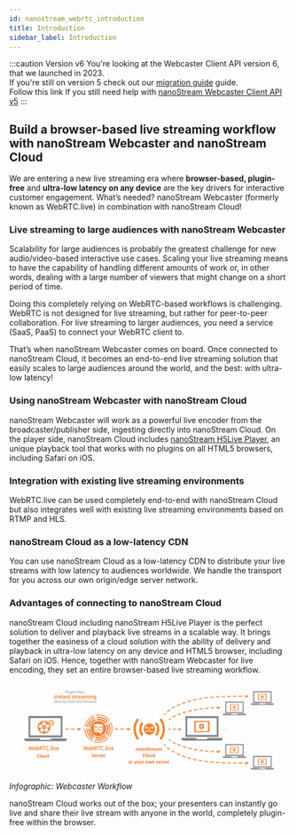 ```yaml
---
id: nanostream_webrtc_introduction
title: Introduction
sidebar_label: Introduction
---
```


:::caution Version v6
You're looking at the Webcaster Client API version 6, that we launched in 2023. <br/>
If you're still on version 5 check out our [migration guide](./migration_guide_v6) guide. <br/>
Follow this link If you still need help with 
[nanoStream Webcaster Client API v5](../webrtc-v5/nanostream_webrtc_introduction.md)
:::


## Build a browser-based live streaming workflow with nanoStream Webcaster and nanoStream Cloud

We are entering a new live streaming era where **browser-based, plugin-free** and **ultra-low latency on any device** are the key drivers for interactive customer engagement. What’s needed? nanoStream Webcaster (formerly known as WebRTC.live) in combination with nanoStream Cloud!

### Live streaming to large audiences with nanoStream Webcaster

Scalability for large audiences is probably the greatest challenge for new audio/video-based interactive use cases. Scaling your live streaming means to have the capability of handling different amounts of work or, in other words, dealing with a large number of viewers that might change on a short period of time.

Doing this completely relying on WebRTC-based workflows is challenging. WebRTC is not designed for live streaming, but rather for peer-to-peer collaboration. For live streaming to larger audiences, you need a service (SaaS, PaaS) to connect your WebRTC client to.

That’s when nanoStream Webcaster comes on board. Once connected to nanoStream Cloud, it becomes an end-to-end live streaming solution that easily scales to large audiences around the world, and the best: with ultra-low latency!

### Using nanoStream Webcaster with nanoStream Cloud

nanoStream Webcaster will work as a powerful live encoder from the broadcaster/publisher side, ingesting directly into nanoStream Cloud. On the player side, nanoStream Cloud includes [nanoStream H5Live Player](../nanoplayer/nanoplayer_introduction), an unique playback tool that works with no plugins on all HTML5 browsers, including Safari on iOS.

### Integration with existing live streaming environments

WebRTC.live can be used completely end-to-end with nanoStream Cloud but also integrates well with existing live streaming environments based on RTMP and HLS.

### nanoStream Cloud as a low-latency CDN
 You can use nanoStream Cloud as a low-latency CDN to distribute your live streams with low latency to audiences worldwide. We handle the transport for you across our own origin/edge server network.

### Advantages of connecting to nanoStream Cloud

nanoStream Cloud including nanoStream H5Live Player is the perfect solution to deliver and playback live streams in a scalable way. It brings together the easiness of a cloud solution with the ability of delivery and playback in ultra-low latency on any device and HTML5 browser, including Safari on iOS. Hence, together with nanoStream Webcaster for live encoding, they set an entire browser-based live streaming workflow.


![Infographic: Webcaster Workflow](../assets/webrtc/webrtc-workflow-1024x358.png)
*Infographic: Webcaster Workflow*

nanoStream Cloud works out of the box; your presenters can instantly go live and share their live stream with anyone in the world, completely plugin-free within the browser.

